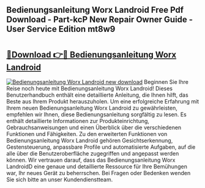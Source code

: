 ## Bedienungsanleitung Worx Landroid Free Pdf Download - Part-kcP New Repair Owner Guide - User Service Edition mt8w9

# <h2><a href="http://df4mdt.blite.top/?on=Bedienungsanleitung+Worx+Landroid">🔗Download 👉🔴 Bedienungsanleitung Worx Landroid</a></h2>

[![Bedienungsanleitung Worx Landroid new download](https://i.imgur.com/lujVjoI.png)](http://df4mdt.blite.top/?on=Bedienungsanleitung+Worx+Landroid)
Beginnen Sie Ihre Reise noch heute mit Bedienungsanleitung Worx Landroid! Dieses Benutzerhandbuch enthält eine detaillierte Anleitung, die Ihnen hilft, das Beste aus Ihrem Produkt herauszuholen. Um eine erfolgreiche Erfahrung mit Ihrem neuen Bedienungsanleitung Worx Landroid zu gewährleisten, empfehlen wir Ihnen, diese Bedienungsanleitung sorgfältig zu lesen. Es enthält detaillierte Informationen zur Produkteinrichtung, Gebrauchsanweisungen und einen Überblick über die verschiedenen Funktionen und Fähigkeiten. Zu den erweiterten Funktionen von Bedienungsanleitung Worx Landroid gehören Gesichtserkennung, Gestensteuerung, anpassbare Profile und automatisierte Aufgaben, auf die alle über die Benutzeroberfläche zugegriffen und angepasst werden können. Wir vertrauen darauf, dass das Bedienungsanleitung Worx LandroidD eine genaue und detaillierte Ressource für Ihre Bemühungen war, Ihr neues Gerät zu beherrschen. Bei Fragen oder Bedenken wenden Sie sich bitte an unser Kundendienstteam.
